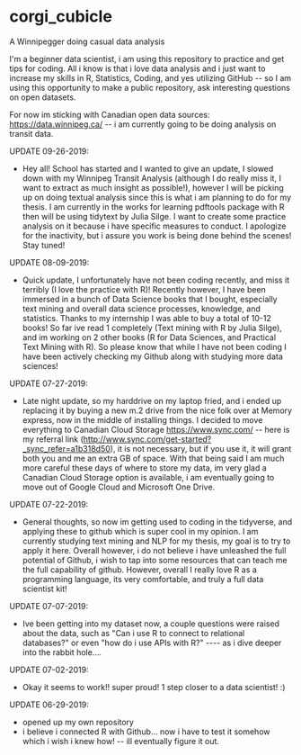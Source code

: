 # corgi_cubicle

A Winnipegger doing casual data analysis

I'm a beginner data scientist, i am using this repository to practice and get tips for coding.  All i know is that i love data analysis and i just want to increase my skills in R, Statistics, Coding, and yes utilizing GitHub -- so I am using this opportunity to make a public repository, ask interesting questions on open datasets.  

For now im sticking with Canadian open data sources:
  https://data.winnipeg.ca/  -- i am currently going to be doing analysis on transit data.

UPDATE 09-26-2019:
  - Hey all! School has started and I wanted to give an update, I slowed down with my Winnipeg Transit Analysis (although I do really miss it, I want to extract as much insight as possible!), however I will be picking up on doing textual analysis since this is what i am planning to do for my thesis. I am currently in the works for learning pdftools package with R then will be using tidytext by Julia Silge. I want to create some practice analysis on it because i have specific measures to conduct. I apologize for the inactivity, but i assure you work is being done behind the scenes! Stay tuned!

UPDATE 08-09-2019: 
  - Quick update, I unfortunately have not been coding recently, and miss it terribly (I love the practice with R)! Recently however, I have been immersed in a bunch of Data Science books that I bought, especially text mining and overall data science processes, knowledge, and statistics. Thanks to my internship I was able to buy a total of 10-12 books! So far ive read 1 completely (Text mining with R by Julia Silge), and im working on 2 other books (R for Data Sciences, and Practical Text Mining with R). So please know that while I have not been coding I have been actively checking my Github along with studying more data sciences!

UPDATE 07-27-2019: 
  - Late night update, so my harddrive on my laptop fried, and i ended up replacing it by buying a new m.2 drive from the nice folk over at Memory express, now in the middle of installing things.  I decided to move everything to Canadian Cloud Storage https://www.sync.com/ -- here is my referral link (http://www.sync.com/get-started?_sync_refer=a1b318d50), it is not necessary, but if you use it, it will grant both you and me an extra GB of space. With that being said I am much more careful these days of where to store my data, im very glad a Canadian Cloud Storage option is available, i am eventually going to move out of Google Cloud and Microsoft One Drive.   

UPDATE 07-22-2019:
  - General thoughts, so now im getting used to coding in the tidyverse, and applying these to github which is super cool in my opinion. I am currently studying text mining and NLP for my thesis, my goal is to try to apply it here. Overall however, i do not believe i have unleashed the full potential of Github, i wish to tap into some resources that can teach me the full capability of github.  However, overall I really love R as a programming language, its very comfortable, and truly a full data scientist kit! 

UPDATE 07-07-2019:
  - Ive been getting into my dataset now, a couple questions were raised about the data, such as "Can i use R to connect to relational databases?" or even "how do i use APIs with R?" ---- as i dive deeper into the rabbit hole....

UPDATE 07-02-2019:
  - Okay it seems to work!! super proud! 1 step closer to a data scientist! :)


UPDATE 06-29-2019:
  - opened up my own repository
  - i believe i connected R with Github... now i have to test it somehow which i wish i knew how! -- ill eventually figure it out.




